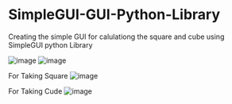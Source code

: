 # SimpleGUI-GUI-Python-Library
Creating the simple GUI for calulationg the square and cube using SimpleGUI python Library

![image](https://github.com/ARIBFIB/SimpleGUI-GUI-Python-Library/assets/125716994/bb29c0ce-a76f-4d04-b66a-b25992118f5d)
![image](https://github.com/ARIBFIB/SimpleGUI-GUI-Python-Library/assets/125716994/8c291646-333d-4b62-8af9-bf6604565360)

For Taking Square
![image](https://github.com/ARIBFIB/SimpleGUI-GUI-Python-Library/assets/125716994/a6bbf621-6509-4738-ae65-3bf1814d7358)

For Taking Cude
![image](https://github.com/ARIBFIB/SimpleGUI-GUI-Python-Library/assets/125716994/4cff1c12-58ac-48b3-addc-e51c48189093)
